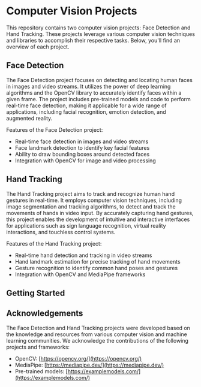 # Computer Vision Projects

This repository contains two computer vision projects: Face Detection and Hand Tracking. These projects leverage various computer vision techniques and libraries to accomplish their respective tasks. Below, you'll find an overview of each project.

## Face Detection

The Face Detection project focuses on detecting and locating human faces in images and video streams. It utilizes the power of deep learning algorithms and the OpenCV library to accurately identify faces within a given frame. The project includes pre-trained models and code to perform real-time face detection, making it applicable for a wide range of applications, including facial recognition, emotion detection, and augmented reality.

Features of the Face Detection project:
- Real-time face detection in images and video streams
- Face landmark detection to identify key facial features
- Ability to draw bounding boxes around detected faces
- Integration with OpenCV for image and video processing

## Hand Tracking

The Hand Tracking project aims to track and recognize human hand gestures in real-time. It employs computer vision techniques, including image segmentation and tracking algorithms, to detect and track the movements of hands in video input. By accurately capturing hand gestures, this project enables the development of intuitive and interactive interfaces for applications such as sign language recognition, virtual reality interactions, and touchless control systems.

Features of the Hand Tracking project:
- Real-time hand detection and tracking in video streams
- Hand landmark estimation for precise tracking of hand movements
- Gesture recognition to identify common hand poses and gestures
- Integration with OpenCV and MediaPipe frameworks

## Getting Started


## Acknowledgements

The Face Detection and Hand Tracking projects were developed based on the knowledge and resources from various computer vision and machine learning communities. We acknowledge the contributions of the following projects and frameworks:
- OpenCV: [https://opencv.org/](https://opencv.org/)
- MediaPipe: [https://mediapipe.dev/](https://mediapipe.dev/)
- Pre-trained models: [https://examplemodels.com/](https://examplemodels.com/)
